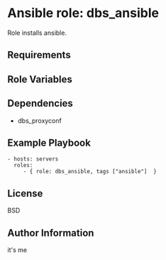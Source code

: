 Ansible role: dbs_ansible
=========

Role installs ansible.

Requirements
------------


Role Variables
--------------

Dependencies
------------

* dbs_proxyconf


Example Playbook
----------------

    - hosts: servers
      roles:
         - { role: dbs_ansible, tags ["ansible"]  }

License
-------

BSD

Author Information
------------------
it's me
